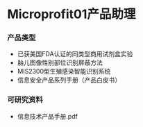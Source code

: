 # Microprofit01产品助理

### 产品类型
- 已获美国FDA认证的同类型商用试剂盒实验
- 胎儿图像性别部位识别屏蔽方法
- MIS2300型生殖感染智能识别系统
- 信息安全产品系列手册（产品白皮书） 

### 可研究资料
- 信息技术产品手册.pdf